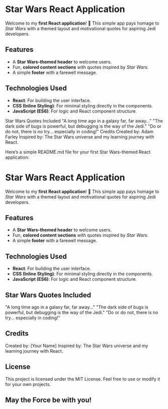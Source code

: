 # Star Wars React Application

Welcome to my **first React application**! 🚀 This simple app pays homage to _Star Wars_ with a themed layout and motivational quotes for aspiring Jedi developers.

## Features

- A **Star Wars-themed header** to welcome users.
- Fun, **colored content sections** with quotes inspired by _Star Wars_.
- A simple **footer** with a farewell message.

## Technologies Used

- **React**: For building the user interface.
- **CSS (Inline Styling)**: For minimal styling directly in the components.
- **JavaScript (ES6)**: For logic and React component structure.

Star Wars Quotes Included
"A long time ago in a galaxy far, far away..."
"The dark side of bugs is powerful, but debugging is the way of the Jedi."
"Do or do not, there is no try... especially in coding!"
Credits
Created by: Adam Farley
Inspired by: The Star Wars universe and my learning journey with React.

Here’s a simple README.md file for your first Star Wars-themed React application:

# Star Wars React Application

Welcome to my **first React application**! 🚀 This simple app pays homage to _Star Wars_ with a themed layout and motivational quotes for aspiring Jedi developers.

## Features

- A **Star Wars-themed header** to welcome users.
- Fun, **colored content sections** with quotes inspired by _Star Wars_.
- A simple **footer** with a farewell message.

## Technologies Used

- **React**: For building the user interface.
- **CSS (Inline Styling)**: For minimal styling directly in the components.
- **JavaScript (ES6)**: For logic and React component structure.

## Star Wars Quotes Included

"A long time ago in a galaxy far, far away..."
"The dark side of bugs is powerful, but debugging is the way of the Jedi."
"Do or do not, there is no try... especially in coding!"

## Credits

Created by: [Your Name]
Inspired by: The Star Wars universe and my learning journey with React.

## License

This project is licensed under the MIT License. Feel free to use or modify it for your own projects.

## May the Force be with you!
